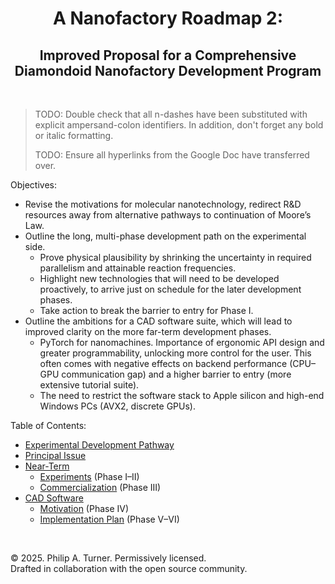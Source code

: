 <div id="toc">
  <ul align="center" style="list-style: none">
    <summary>
      <h1>
        A Nanofactory Roadmap 2:
      </h1>
      <h2>
        Improved Proposal for a Comprehensive Diamondoid Nanofactory Development Program
      </h2>
    </summary>
  </ul>
</div>

<br>

> TODO: Double check that all n-dashes have been substituted with explicit ampersand-colon identifiers. In addition, don't forget any bold or italic formatting.
>
> TODO: Ensure all hyperlinks from the Google Doc have transferred over.

Objectives:
- Revise the motivations for molecular nanotechnology, redirect R&D resources away from alternative pathways to continuation of Moore’s Law.
- Outline the long, multi-phase development path on the experimental side.
  - Prove physical plausibility by shrinking the uncertainty in required parallelism and attainable reaction frequencies.
  - Highlight new technologies that will need to be developed proactively, to arrive just on schedule for the later development phases.
  - Take action to break the barrier to entry for Phase I.
- Outline the ambitions for a CAD software suite, which will lead to improved clarity on the more far-term development phases.
  - PyTorch for nanomachines. Importance of ergonomic API design and greater programmability, unlocking more control for the user. This often comes with negative effects on backend performance (CPU&ndash;GPU communication gap) and a higher barrier to entry (more extensive tutorial suite).
  - The need to restrict the software stack to Apple silicon and high-end Windows PCs (AVX2, discrete GPUs).

Table of Contents:
- [Experimental Development Pathway](./Documentation/Experimental%20Development%20Pathway.md)
- [Principal Issue](./Documentation/Principal%20Issue.md)
- [Near-Term](#)
  - [Experiments](./Documentation/Near-Term/Experiments.md) (Phase I&ndash;II)
  - [Commercialization](./Documentation/Near-Term/Commercialization.md) (Phase III)
- [CAD Software](#)
  - [Motivation](./Documentation/CAD%20Software/Motivation.md) (Phase IV)
  - [Implementation Plan](./Documentation/CAD%20Software/Implementation%20Plan.md) (Phase V&ndash;VI)

<br>

© 2025. Philip A. Turner. Permissively licensed.<br>
Drafted in collaboration with the open source community.